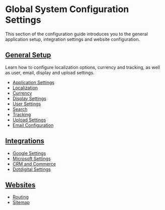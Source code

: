 <a id="configuration-guide-system-configuration"></a>

# Global System Configuration Settings

This section of the configuration guide introduces you to the general application setup, integration settings and website configuration.

## [General Setup](general-setup/index.md#configuration-guide-system-configuration-general-setup-sysconfig)

Learn how to configure localization options, currency and tracking, as well as user, email, display and upload settings.

* [Application Settings](general-setup/application.md#admin-configuration-application)
* [Localization](general-setup/global-localization.md#localization-localization)
* [Currency](general-setup/global-currency.md#admin-configuration-currency)
* [Display Settings](general-setup/display.md#configuration-general-setup-display-settings)
* [User Settings](general-setup/user.md#admin-configuration-user-settings)
* [Search](general-setup/search.md#configuration-system-configuration-general-setup-sysconfig-search-global)
* [Tracking](general-setup/tracking.md#admin-configuration-tracking)
* [Upload Settings](general-setup/upload.md#admin-configuration-upload-settings)
* [Email Configuration](general-setup/global-email.md#doc-email-configuration)

## [Integrations](integrations/index.md#configuration-guide-system-configuration-integrations)

* [Google Settings](integrations/google-settings/index.md#admin-configuration-integrations-google)
* [Microsoft Settings](integrations/microsoft-settings/index.md#configuration-integrations-microsoft)
* [CRM and Commerce](integrations/commerce-integration.md#user-guide-commerce-integration)
* [Dotdigital Settings](integrations/dotdigital-integration-settings.md#admin-configuration-dotmailer-integration-settings)

## [Websites](websites/index.md#configuration-guide-system-configuration-websites)

* [Routing](websites/global-routing.md#sys-config-sysconfig-websites-routing)
* [Sitemap](websites/global-sitemap.md#sys-config-sysconfig-websites-sitemap)
